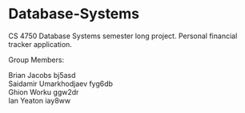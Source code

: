 # Database-Systems
CS 4750 Database Systems semester long project. Personal financial tracker application. 

Group Members: 

Brian Jacobs bj5asd  
Saidamir Umarkhodjaev fyg6db  
Ghion Worku ggw2dr  
Ian Yeaton iay8ww  
